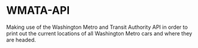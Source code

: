 # WMATA-API
Making use of the Washington Metro and Transit Authority API in order to print out the current locations of all Washington Metro cars and where they are headed.
